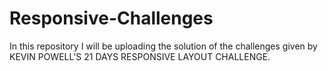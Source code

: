 # Responsive-Challenges
In this repository I will be uploading the solution of the challenges given by KEVIN POWELL'S 21 DAYS RESPONSIVE LAYOUT CHALLENGE.
